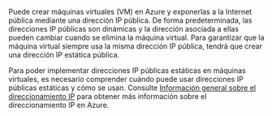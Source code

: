 Puede crear máquinas virtuales (VM) en Azure y exponerlas a la Internet pública mediante una dirección IP pública. De forma predeterminada, las direcciones IP públicas son dinámicas y la dirección asociada a ellas pueden cambiar cuando se elimina la máquina virtual. Para garantizar que la máquina virtual siempre usa la misma dirección IP pública, tendrá que crear una dirección IP estática pública. 

Para poder implementar direcciones IP públicas estáticas en máquinas virtuales, es necesario comprender cuándo puede usar direcciones IP públicas estáticas y cómo se usan. Consulte [Información general sobre el direccionamiento IP](../articles/virtual-network/virtual-network-ip-addresses-overview-arm.md) para obtener más información sobre el direccionamiento IP en Azure.



<!--HONumber=Nov16_HO3-->


